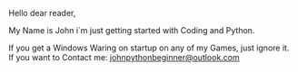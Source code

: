 Hello dear reader,

My Name is John i´m just getting started with Coding and Python.

If you get a Windows Waring on startup on any of my Games, just ignore it.
If you want to Contact me: johnpythonbeginner@outlook.com
